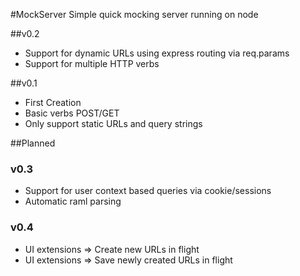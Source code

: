 #MockServer
Simple quick mocking server running on node

##v0.2
- Support for dynamic URLs using express routing via req.params
- Support for multiple HTTP verbs

##v0.1
- First Creation
- Basic verbs POST/GET
- Only support static URLs and query strings


##Planned

### v0.3
- Support for user context based queries via cookie/sessions
- Automatic raml parsing

### v0.4
- UI extensions => Create new URLs in flight
- UI extensions => Save newly created URLs in flight
